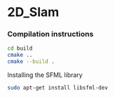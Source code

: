 # 2D_Slam

### Compilation instructions
```bash
cd build
cmake ..
cmake --build .
```


Installing the SFML library
```bash
sudo apt-get install libsfml-dev
```